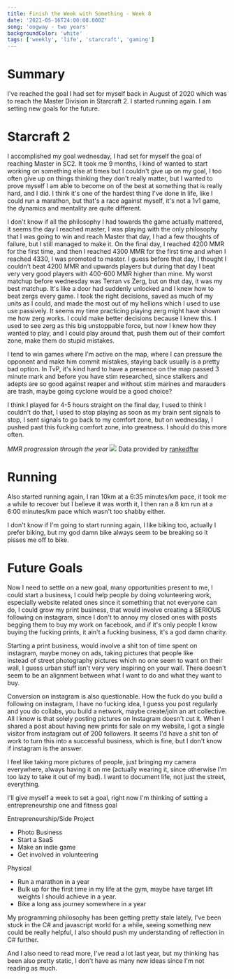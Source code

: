 ```yaml
---
title: Finish the Week with Something - Week 8
date: '2021-05-16T24:00:00.000Z'
song: 'oogway - two years'
backgroundColor: 'white'
tags: ['weekly', 'life', 'starcraft', 'gaming']
---
```


# Summary

I've reached the goal I had set for myself back in August of 2020 which was to reach the Master Division in Starcraft 2. I started running again.
I am setting new goals for the future.

# Starcraft 2

I accomplished my goal wednesday, I had set for myself the goal of reaching Master in SC2. It took me 9 months, I kind of wanted
to start working on something else at times but I couldn't give up on my goal, I too often give up on things thinking they don't really matter, but I wanted to prove
myself I am able to become on of the best at something that is really hard, and I did. I think it's one of the hardest thing I've
done in life, like I could run a marathon, but that's a race against myself, it's not a 1v1 game, the dynamics and mentality are quite different.

I don't know if all the philosophy I had towards the game actually mattered, it seems the day I reached master, I was playing with the only philosophy that I was
going to win and reach Master that day, I had a few thoughts of failure, but I still managed to make it. On the final day, I reached
4200 MMR for the first time, and then I reached 4300 MMR for the first time and when I reached 4330, I was promoted to master. I guess before that day, I thought I couldn't beat 4200 MMR and
upwards players but during that day I beat very very good players with 400-600 MMR higher than mine. My worst matchup before wednesday was Terran vs Zerg, but on that day, it was my best matchup. It's
like a door had suddenly unlocked and I knew how to beat zergs every game. I took the right decisions, saved as much of my units as I could, and made the most out of my hellions which I
used to use use passively. It seems my time practicing playing zerg might have shown me how zerg works. I could make better decisions because
I knew this. I used to see zerg as this big
unstoppable force, but now I knew how they wanted to play, and I could play around that, push them out of their comfort zone,
make them do stupid mistakes.

I tend to win games where I'm active on the map, where I can pressure the opponent and make him commit mistakes,
staying back usually is a pretty bad option. In TvP, it's kind hard to have a
presence on the map passed 3 minute mark and before you have stim researched, since stalkers and adepts are so good against reaper and without stim marines and marauders are trash, maybe going cyclone would be a good choice?

I think I played for 4-5 hours straight on the final day, I used to think I couldn't do that, I used to stop playing as soon as my brain sent signals to stop,
I sent signals to go back to my comfort zone, but on wednesday, I pushed past this fucking comfort zone, into greatness. I should do
this more often.

_MMR progression through the year_
![](./mmr.png)
Data provided by [rankedftw](https://www.rankedftw.com/team/478340/#td=world&ty=c&ra=best&tyz=0&tx=a&tl=1)

# Running

Also started running again, I ran 10km at a 6:35 minutes/km pace, it took me a while to recover but I believe it was worth it,
I then ran a 8 km run at a 6:00 minutes/km pace which wasn't too shabby either.

I don't know if I'm going to start running again, I like biking too, actually I prefer biking, but my god damn bike always seem to be breaking
so it pisses me off to bike.

# Future Goals

Now I need to settle on a new goal, many opportunities present to me, I could start a business, I could help people by doing volunteering
work, especially website related ones since it something that not everyone can do, I could grow my print business, that would involve creating a SERIOUS following on instagram, since I don't to annoy my closed ones with posts begging them to buy my work
on facebook, and if it's only people I know buying the fucking prints, it ain't a fucking business, it's a god damn charity.

Starting a print business, would involve a shit ton of time spent on instagram, maybe money on ads, taking pictures that people like  
instead of street photography pictures which no one seem
to want on their wall, I guess urban stuff isn't very very inspiring on your wall. There doesn't seem to be an alignment between what I want to do and what they want to buy.

Conversion on instagram is also questionable. How the fuck do you build a following on instagram, I have no fucking idea, I guess you post regularly and you do collabs, you build a network,
maybe create/join an art collective. All I know is that solely posting pictures on Instagram doesn't cut it. When I shared a post about having new prints for sale on my website, I got a single visitor from
instagram out of 200 followers. It seems I'd have a shit ton of work to turn this into a successful business, which is fine, but I don't know if instagram is the answer.

I feel like taking more pictures of people, just bringing my camera everywhere, always having it on me (actually wearing it, since otherwise I'm too lazy to take it out of my bad). I want to document life, not just
the street, everything.

I'll give myself a week to set a goal, right now I'm thinking of setting a entrepreneurship one and fitness goal

Entrepreneurship/Side Project

-   Photo Business
-   Start a SaaS
-   Make an indie game
-   Get involved in volunteering

Physical

-   Run a marathon in a year
-   Bulk up for the first time in my life at the gym, maybe have target lift weights I should achieve in a year.
-   Bike a long ass journey somewhere in a year

My programming philosophy has been getting pretty stale lately, I've been stuck in the C# and javascript world for a while, seeing something
new could be really helpful, I also should push my understanding of reflection in C# further.

And I also need to read more, I've read a lot last year, but my thinking has been also pretty static, I don't have as many new ideas
since I'm not reading as much.
